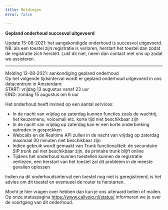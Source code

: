 ```yaml
---
title: Meldingen
error: false

---
```

**Gepland onderhoud succesvol uitgevoerd**

Update 15-08-2021: het aangekondigde onderhoud is succesvol uitgevoerd.   
NB: als een toestel zijn registratie is verloren, herstart het toestel dan zodat de registratie zich herstelt. Lukt dit niet, neem dan contact met ons op zodat we assisteren.   
  
<hr> 

Melding 12-08-2021: aankondiging gepland onderhoud    
Op het volgende tijdsinterval wordt er gepland onderhoud uitgevoerd in ons datacentrum in Amsterdam:  
START: vrijdag 13 augustus vanaf 23 uur  
EIND: zondag 15 augustus om 6 uur

Het onderhoud heeft invloed op een aantal services:

* In de nacht van vrijdag op zaterdag kunnen functies zoals de wachtrij, het keuzemenu, voicemail etc. korte tijd niet beschikbaar zijn
* In de nacht van vrijdag op zaterdag kan er een korte onderbreking optreden in gesprekken
* Webcalls en de Realtime API zullen in de nacht van vrijdag op zaterdag maximaal 30 minuten niet beschikbaar zijn
* Indien gebruik wordt gemaakt van Trunk functionaliteit: de secundaire SIP trunk zal niet beschikbaar zijn, de primaire trunk blijft online
* Tijdens het onderhoud kunnen toestellen kunnen de registratie verliezen, een herstart van het toestel zal dit probleem in de meeste gevallen oplossen

Indien na dit onderhoudsinterval een toestel nog niet is geregistreerd, is het advies om dit toestel en eventueel de router te herstarten.

Mocht je hier vragen over hebben dan kun je ons uiteraard bellen of mailen. Op onze statuspagina https://www.callvoip.nl/status/ informeren we je over de voortgang van dit onderhoud.